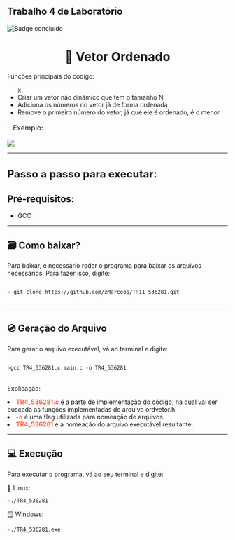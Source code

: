 ## Trabalho 4 de Laboratório
![Badge concluído](http://img.shields.io/static/v1?label=STATUS&message=CONCLUÍDO&color=GREEN&style=for-the-badge)

<h1 align="center">📃 Vetor Ordenado</h1>

<p style="font-size: 14px">
    Funções principais do código:
    <ul>x'
        <li>Criar um vetor não dinâmico que tem o tamanho N</li>
        <li>Adiciona os números no vetor já de forma ordenada</li>
        <li>Remove o primeiro número do vetor, já que ele é ordenado, é o menor</li>
    </ul>
</p>

<p style="font-size: 16px">⁖ Exemplo:</p>
<img src="https://i.imgur.com/FIfqpeS.png">

<hr>
<h1 style="font-size: 24px">Passo a passo para executar:</h1>
<h2>Pré-requisitos:</h2>

- <p>GCC</p>

<hr>
<h2>🗃️ Como baixar?</h2>
<p>Para baixar, é necessário rodar o programa para baixar os arquivos necessários. Para fazer isso, digite:</p>

<code>
<span style="color: tomato">»</span> git clone https://github.com/zMarcoos/TR11_536281.git
</code>
<br>

<hr>

<h2>💿 Geração do Arquivo</h2>
<p>Para gerar o arquivo executável, vá ao terminal e digite:</p>


<code>
<span style="color: tomato">»</span>gcc TR4_536281.c main.c -o TR4_536281
</code>

<br>

<p>Explicação:

<li><span style="font-weight: bold; color: tomato">TR4_536281.c</span> é a parte de implementação do código, na qual vai ser buscada as funções implementadas do arquivo ordvetor.h.</li>
<li><span style="font-weight: bold; color: tomato">-o</span> é uma flag utilizada para nomeação de arquivos.</li>
<li><span style="font-weight: bold; color: tomato">TR4_536281</span> é a nomeação do arquivo executável resultante.</li>
</p>

<hr>
<h2>💻 Execução</h2>
<p>Para executar o programa, vá ao seu terminal e digite:</p>
🐧 Linux: <br>
<code>
<span style="color: tomato">»</span>./TR4_536281</code>

🪟 Windows: <br>
<code>
<span style="color: tomato">»</span>./TR4_536281.exe 
</code>